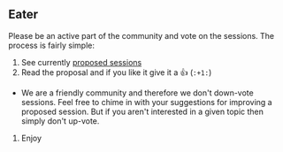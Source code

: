 ## Eater

Please be an active part of the community and vote on the sessions. The process is fairly simple:

1. See currently [proposed sessions](https://github.com/brown-bag/brown-bag.github.com/labels/Session)
1. Read the proposal and if you like it give it a :+1: (`:+1:`)
 - We are a friendly community and therefore we don't down-vote sessions. Feel free to chime in with your suggestions for improving a proposed session. But if you aren't interested in a given topic then simply don't up-vote.
1. Enjoy
